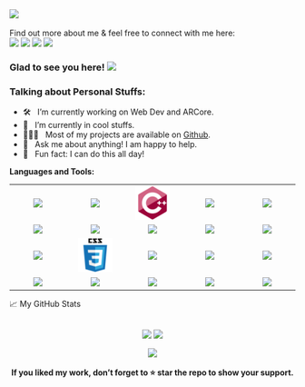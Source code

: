 <!--<img src="https://github.com/pranjalshikhar/pranjalshikhar/blob/master/image.jpg" />-->
<img src="https://en.memesrandom.com/wp-content/uploads/2020/11/Goku-1.jpg"/>

<!--I am Pranjal Shikhar Sinha, people call me <i>pollymorfism</i>, I'm a pre-final year student pursuing Bachelors's in Computer Science 🎓 from [Amity University](https://www.amity.edu/lucknow/) 🏛. I'm a passionate learner who's always willing to learn and work across technologies and domains 💡. I love to explore new technologies and leverage them to solve real-life problems ✨. Apart from that I also love to guide and mentor newbies 👨🏻‍💻. I'm currently into Machine Learning & Augmented Reality 🕸️ and working on my Data Structures and Algorithms 🤓. <br> <br> -->
Find out more about me & feel free to connect with me here: <br>
<a href="https://www.linkedin.com/in/pranjalshikhar"><img src="https://img.icons8.com/fluent/48/000000/linkedin.png"/></a>
<a href="https://www.twitter.com/pranjalshikhar"><img src="https://img.icons8.com/fluent/48/000000/twitter.png"/></a>
<a href="https://www.medium.com/@pranjalshikhar/)](https://www.medium.com/@pranjalshikhar/"><img src="https://img.icons8.com/ios-filled/50/000000/medium-monogram--v2.png"/></a>
<a href="mailto:shikhar.pranjal3@gmail.com"><img src="https://img.icons8.com/color/48/000000/gmail-login.png"/></a>


### Glad to see you here! ![](https://visitor-badge.glitch.me/badge?page_id=pranjalshikhar.pranjalshikhar)

<!--<img align="right" height="250" width="375" alt="" src="https://github.com/pranjalshikhar/pranjalshikhar/blob/master/coder.gif" />-->
<!--<img align="right" height="350" width="350" alt="" src="https://www.freecodecamp.org/news/content/images/size/w2000/2019/07/goku-learning-react-2.png" />-->

### Talking about Personal Stuffs:

- 🛠 &nbsp; I’m currently working on Web Dev and ARCore.
- 🚀 &nbsp; I’m currently in cool stuffs.
- 👨🏻‍💻 &nbsp; Most of my projects are available on [Github](https://github.com/pranjalshikhar).
- 💬 &nbsp; Ask me about anything! I am happy to help.
- 👾 &nbsp; Fun fact: I can do this all day! 

**Languages and Tools:**  

<table width="100">
<tr>
    <td align='center' width="190">
        <img src="https://github.com/abranhe/programming-languages-logos/blob/master/src/javascript/javascript.svg" 
        width="60">
    </td>
    <td align='center' width="190">
        <img src="https://www.vectorlogo.zone/logos/typescriptlang/typescriptlang-icon.svg">
    </td>
    <td align='center' width="190">
        <img src="https://github.com/devicons/devicon/blob/master/icons/cplusplus/cplusplus-original.svg" width="60">
    </td>
     <td align='center' width="190">
        <img src="https://github.com/detain/svg-logos/blob/master/svg/git.svg" width="60">
    </td>
    <td align='center' width="190">
        <img src="https://www.vectorlogo.zone/logos/reactjs/reactjs-ar21.svg">
    </td>
</tr>
<tr>
    <td align='center'>
        <img src="https://github.com/prplx/svg-logos/blob/master/svg/redux.svg" width="120">
    </td>
    <td align='center'>
        <img src="https://www.vectorlogo.zone/logos/nodejs/nodejs-ar21.svg">
    </td>
    <td align='center'>
        <img src="https://www.vectorlogo.zone/logos/expressjs/expressjs-ar21.svg">
    </td>
    <td align='center'>
        <img src="https://www.vectorlogo.zone/logos/mongodb/mongodb-ar21.svg">
    </td>
    <td align='center'>
        <img src="https://www.vectorlogo.zone/logos/firebase/firebase-ar21.svg">
    </td>
</tr>
<tr>
    <td align='center'>
        <img src="https://www.vectorlogo.zone/logos/w3_html5/w3_html5-ar21.svg">
    </td>
    <td align='center'>
        <img src="https://raw.githubusercontent.com/devicons/devicon/0d6c64dbbf311879f7d563bfc3ccf559f9ed111c/icons/css3/css3-original-wordmark.svg" width="60">
    </td>
    <td align='center'>
        <img src="https://www.vectorlogo.zone/logos/heroku/heroku-ar21.svg">
    </td>
    <td align='center'>
        <img src="https://github.com/bestofjs/bestofjs-webui/blob/master/public/logos/vscode.svg" width="60">
    </td>
    <td align='center'>
        <img src="https://www.vectorlogo.zone/logos/python/python-horizontal.svg">
    </td>
</tr>
<tr>
    <td align='center'>
        <img src="https://www.vectorlogo.zone/logos/github/github-tile.svg">
    </td>
    <td align='center'>
        <img src="https://www.vectorlogo.zone/logos/unity3d/unity3d-ar21.svg" width="60">
    </td>
    <td align='center'>
        <img src="https://www.vectorlogo.zone/logos/mysql/mysql-official.svg">
    </td>
    <td align='center'>
        <img src="https://www.vectorlogo.zone/logos/kotlinlang/kotlinlang-ar21.svg" width="60">
    </td>
    <td align='center'>
        <img src="https://www.vectorlogo.zone/logos/jupyter/jupyter-ar21.svg">
    </td>
</tr>
</table>

<summary>📈 My GitHub Stats</summary>
<br>

<p align="center">
<img src="https://github-readme-stats.vercel.app/api?username=pranjalshikhar&count_private=true&show_icons=true&include_all_commits=true&">
<img src="https://github-readme-stats.vercel.app/api/top-langs/?username=pranjalshikhar&hide=TeX&layout=compact&">
</p>
<p align="center"><img src="https://github-readme-streak-stats.herokuapp.com/?user=pranjalshikhar"></p>


<p align="center"><b>If you liked my work, don’t forget to ⭐ star the repo to show your support.</b></p>
